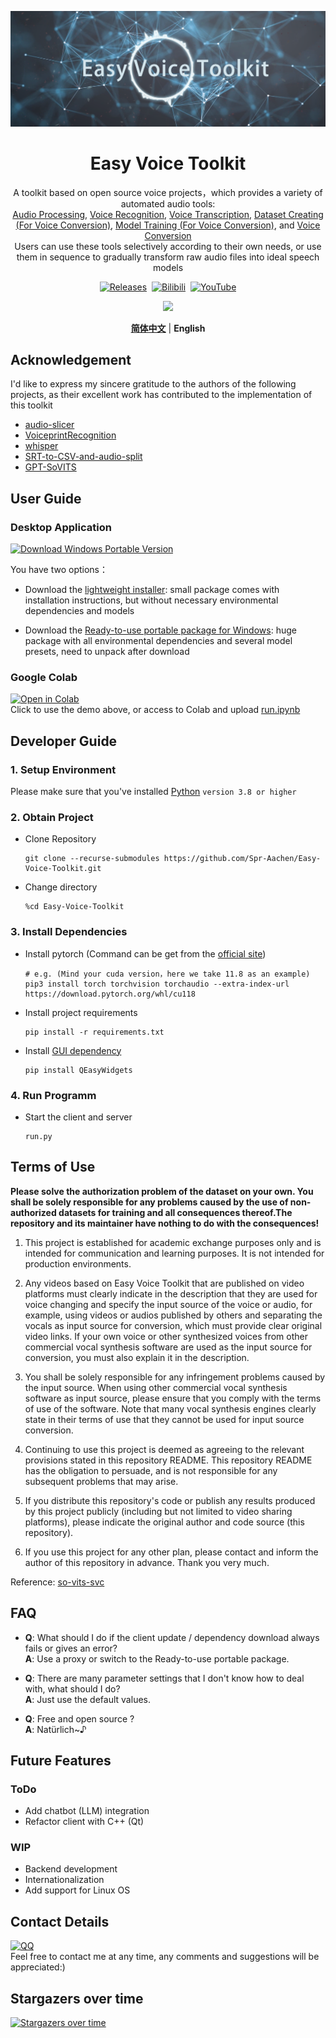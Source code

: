 <div align = "center">

![Title](/docs/media/Title.png)

# Easy Voice Toolkit

A toolkit based on open source voice projects，which provides a variety of automated audio tools:
<br>[Audio Processing](/docs/EN/Audio-Processor.md), [Voice Recognition](/docs/EN/Voice-Recognizer.md), [Voice Transcription](/docs/EN/Voice-Transcriber.md), [Dataset Creating (For Voice Conversion)](/docs/EN/Dataset-Creator.md), [Model Training (For Voice Conversion)](/docs/EN/Voice-Trainer.md), and [Voice Conversion](/docs/EN/Voice-Converter.md)
<br>Users can use these tools selectively according to their own needs, or use them in sequence to gradually transform raw audio files into ideal speech models

[![Releases](https://img.shields.io/github/v/release/Spr-Aachen/Easy-Voice-Toolkit?color=green&label=Release&logo=Github&logoColor=white&style=for-the-badge)](https://github.com/Spr-Aachen/Easy-Voice-Toolkit/releases/latest)&nbsp;
[![Bilibili](https://img.shields.io/badge/Bilibili-v1.0%20Intro-blue?logo=Bilibili&style=for-the-badge)](https://www.bilibili.com/video/BV1uJ4m157P2)&nbsp;
[![YouTube](https://img.shields.io/badge/YouTube-v1.0%20Intro-red?logo=YouTube&style=for-the-badge)](https://www.youtube.com/watch?v=)

</div>


<p align = "center">
    <a href = "https://ko-fi.com/spr_aachen">
        <img src = "https://cdn.ko-fi.com/cdn/kofi3.png?v=2" width = "150">
    </a>
</p>


<div align = "center">

[**简体中文**](./docs/README_CN.md) | **English**

</div>


## Acknowledgement

I'd like to express my sincere gratitude to the authors of the following projects, as their excellent work has contributed to the implementation of this toolkit

- [audio-slicer](https://github.com/openvpi/audio-slicer)
- [VoiceprintRecognition](https://github.com/yeyupiaoling/VoiceprintRecognition-Pytorch/tree/release/1.0)
- [whisper](https://github.com/openai/whisper)
- [SRT-to-CSV-and-audio-split](https://github.com/tobiasrordorf/SRT-to-CSV-and-audio-split)
- [GPT-SoVITS](https://github.com/RVC-Boss/GPT-SoVITS)


## User Guide

### Desktop Application

[![Download Windows Portable Version](https://img.shields.io/badge/Download-Windows%20Portable%20Version-yellow?logo=HuggingFace)](https://huggingface.co/SprAachen/Easy-Voice-Toolkit-Package/resolve/main/EVT_windows_x64.7z?download=true)

You have two options：

- Download the [lightweight installer](https://github.com/Spr-Aachen/Easy-Voice-Toolkit/releases/latest): small package comes with installation instructions, but without necessary environmental dependencies and models

- Download the [Ready-to-use portable package for Windows](https://huggingface.co/SprAachen/Easy-Voice-Toolkit-Package/resolve/main/EVT_windows_x64.7z?download=true): huge package with all environmental dependencies and several model presets, need to unpack after download

### Google Colab

[![Open in Colab](https://colab.research.google.com/assets/colab-badge.svg)](https://colab.research.google.com/github/Spr-Aachen/Easy-Voice-Toolkit/blob/main/run.ipynb)
<br>Click to use the demo above, or access to Colab and upload [run.ipynb](https://github.com/Spr-Aachen/Easy-Voice-Toolkit/blob/main/run.ipynb)


## Developer Guide

### 1. Setup Environment

Please make sure that you've installed [Python](https://www.python.org/downloads/) `version 3.8 or higher`

### 2. Obtain Project

- Clone Repository
    ```shell
    git clone --recurse-submodules https://github.com/Spr-Aachen/Easy-Voice-Toolkit.git
    ```

- Change directory
    ```shell
    %cd Easy-Voice-Toolkit
    ```

### 3. Install Dependencies

- Install pytorch (Command can be get from the [official site](https://pytorch.org/get-started/locally/))
    ```shell
    # e.g. (Mind your cuda version，here we take 11.8 as an example)
    pip3 install torch torchvision torchaudio --extra-index-url https://download.pytorch.org/whl/cu118
    ```

- Install project requirements
    ```shell
    pip install -r requirements.txt
    ```

- Install [GUI dependency](https://github.com/Spr-Aachen/QEasyWidgets)
    ```shell
    pip install QEasyWidgets
    ```

### 4. Run Programm

- Start the client and server
    ```shell
    run.py
    ```


## Terms of Use

**Please solve the authorization problem of the dataset on your own. You shall be solely responsible for any problems caused by the use of non-authorized datasets for training and all consequences thereof.The repository and its maintainer have nothing to do with the consequences!**

1. This project is established for academic exchange purposes only and is intended for communication and learning purposes. It is not intended for production environments.

2. Any videos based on Easy Voice Toolkit that are published on video platforms must clearly indicate in the description that they are used for voice changing and specify the input source of the voice or audio, for example, using videos or audios published by others and separating the vocals as input source for conversion, which must provide clear original video links. If your own voice or other synthesized voices from other commercial vocal synthesis software are used as the input source for conversion, you must also explain it in the description.

3. You shall be solely responsible for any infringement problems caused by the input source. When using other commercial vocal synthesis software as input source, please ensure that you comply with the terms of use of the software. Note that many vocal synthesis engines clearly state in their terms of use that they cannot be used for input source conversion.

4. Continuing to use this project is deemed as agreeing to the relevant provisions stated in this repository README. This repository README has the obligation to persuade, and is not responsible for any subsequent problems that may arise.

5. If you distribute this repository's code or publish any results produced by this project publicly (including but not limited to video sharing platforms), please indicate the original author and code source (this repository).

6. If you use this project for any other plan, please contact and inform the author of this repository in advance. Thank you very much.

Reference: [so-vits-svc](https://github.com/svc-develop-team/so-vits-svc)


## FAQ

-   **Q**: What should I do if the client update / dependency download always fails or gives an error?
<br>**A**: Use a proxy or switch to the Ready-to-use portable package.

-   **Q**: There are many parameter settings that I don't know how to deal with, what should I do?
<br>**A**: Just use the default values.

-   **Q**: Free and open source ?
<br>**A**: Natürlich~♪


## Future Features

### ToDo
- Add chatbot (LLM) integration
- Refactor client with C++ (Qt)

### WIP
- Backend development
- Internationalization
- Add support for Linux OS


## Contact Details

[![QQ](https://img.shields.io/badge/QQ-2835946988-brightgreen?style=for-the-badge&logo=tencent-qq&logoColor=white)]()
<br>Feel free to contact me at any time, any comments and suggestions will be appreciated:)


## Stargazers over time

[![Stargazers over time](https://starchart.cc/Spr-Aachen/Easy-Voice-Toolkit.svg)](https://starchart.cc/Spr-Aachen/Easy-Voice-Toolkit)
